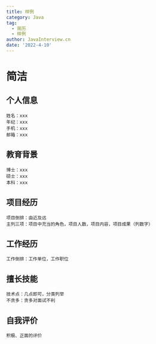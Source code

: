 ```yaml
---
title: 样例
category: Java
tag:
  - 简历
  - 样例
author: JavaInterview.cn
date: '2022-4-10'
---
```



# 简洁
## 个人信息
    姓名：xxx
    年纪：xxx
    手机：xxx
    邮箱：xxx
## 教育背景
    博士：xxx
    硕士：xxx
    本科：xxx
    
## 项目经历
    项目倒排：由近及远
    主列三项：项目中充当的角色，项目人数，项目内容，项目成果（列数字）
    
## 工作经历
    工作倒排：工作单位，工作职位
    
## 擅长技能
    技术点：几点即可，分类列举
    不贪多：贪多对面试不利
    
## 自我评价
    积极、正面的评价



